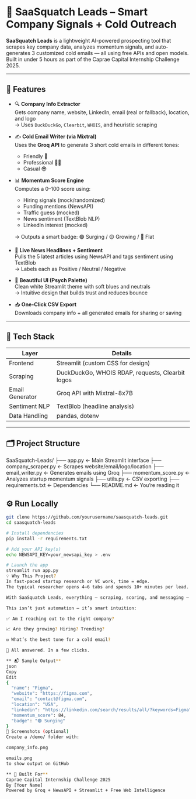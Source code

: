 # 🦄 SaaSquatch Leads – Smart Company Signals + Cold Outreach

**SaaSquatch Leads** is a lightweight AI-powered prospecting tool that scrapes key company data, analyzes momentum signals, and auto-generates 3 customized cold emails — all using free APIs and open models. Built in under 5 hours as part of the Caprae Capital Internship Challenge 2025.

---

## 🚀 Features

- 🔍 **Company Info Extractor**  
  Gets company name, website, LinkedIn, email (real or fallback), location, and logo  
  → Uses `DuckDuckGo`, `Clearbit`, `WHOIS`, and heuristic scraping

- ✍️ **Cold Email Writer (via Mixtral)**  
  Uses the **Groq API** to generate 3 short cold emails in different tones:  
  - Friendly 🤝  
  - Professional 🧑‍💼  
  - Casual 😎

- 📊 **Momentum Score Engine**  
  Computes a 0–100 score using:  
  - Hiring signals (mock/randomized)  
  - Funding mentions (NewsAPI)  
  - Traffic guess (mocked)  
  - News sentiment (TextBlob NLP)  
  - LinkedIn interest (mocked)

  → Outputs a smart badge: 🟢 Surging / 🟡 Growing / 🔴 Flat

- 📰 **Live News Headlines + Sentiment**  
  Pulls the 5 latest articles using NewsAPI and tags sentiment using TextBlob  
  → Labels each as Positive / Neutral / Negative

- 💅 **Beautiful UI (Psych Palette)**  
  Clean white Streamlit theme with soft blues and neutrals  
  → Intuitive design that builds trust and reduces bounce

- 📥 **One-Click CSV Export**  
  Downloads company info + all generated emails for sharing or saving

---

## 🧠 Tech Stack

| Layer           | Details                                           |
|------------------|----------------------------------------------------|
| Frontend         | Streamlit (custom CSS for design)                  |
| Scraping         | DuckDuckGo, WHOIS RDAP, requests, Clearbit logos   |
| Email Generator  | Groq API with Mixtral-8x7B                         |
| Sentiment NLP    | TextBlob (headline analysis)                       |
| Data Handling    | pandas, dotenv                                     |

---

## 🗂 Project Structure



SaaSquatch-Leads/
├── app.py ← Main Streamlit interface
├── company_scraper.py ← Scrapes website/email/logo/location
├── email_writer.py ← Generates emails using Groq
├── momentum_score.py ← Analyzes startup momentum signals
├── utils.py ← CSV exporting
├── requirements.txt ← Dependencies
└── README.md ← You’re reading it



## ⚙️ Run Locally

```bash
git clone https://github.com/yourusername/saasquatch-leads.git
cd saasquatch-leads

# Install dependencies
pip install -r requirements.txt

# Add your API key(s)
echo NEWSAPI_KEY=your_newsapi_key > .env

# Launch the app
streamlit run app.py
💡 Why This Project?
In fast-paced startup research or VC work, time = edge.
The typical researcher opens 4–6 tabs and spends 10+ minutes per lead.

With SaaSquatch Leads, everything — scraping, scoring, and messaging — happens in seconds.

This isn’t just automation — it’s smart intuition:

✅ Am I reaching out to the right company?

📈 Are they growing? Hiring? Trending?

✉️ What’s the best tone for a cold email?

🧠 All answered. In a few clicks.

** 📬 Sample Output** 
json
Copy
Edit
{
  "name": "Figma",
  "website": "https://figma.com",
  "email": "contact@figma.com",
  "location": "USA",
  "linkedin": "https://linkedin.com/search/results/all/?keywords=Figma",
  "momentum_score": 84,
  "badge": "🟢 Surging"
}
📸 Screenshots (optional)
Create a /demo/ folder with:

company_info.png

emails.png
to show output on GitHub

** 🙌 Built For** 
Caprae Capital Internship Challenge 2025
By [Your Name]
Powered by Groq + NewsAPI + Streamlit + Free Web Intelligence
